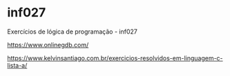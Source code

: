 # inf027
Exercícios de lógica de programação - inf027

https://www.onlinegdb.com/

https://www.kelvinsantiago.com.br/exercicios-resolvidos-em-linguagem-c-lista-a/
